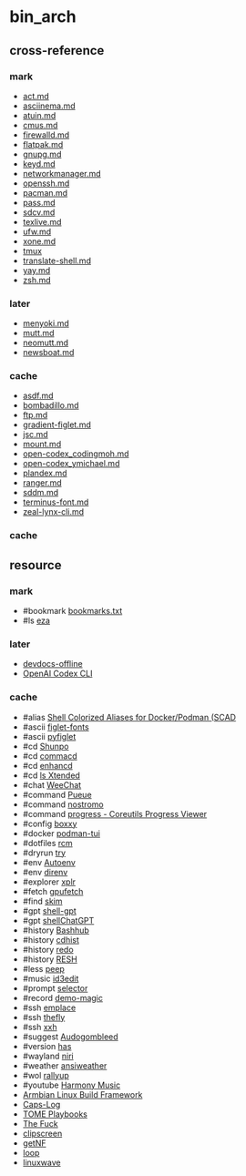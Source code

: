 # bin_arch

## cross-reference

### mark

- [act.md](/bin/_arch/act.md)
- [asciinema.md](/bin/_arch/asciinema.md)
- [atuin.md](/bin/_arch/atuin.md)
- [cmus.md](/bin/_arch/cmus.md)
- [firewalld.md](/bin/_arch/firewalld.md)
- [flatpak.md](/bin/_arch/flatpak.md)
- [gnupg.md](/bin/_arch/gnupg.md)
- [keyd.md](/bin/_arch/keyd.md)
- [networkmanager.md](/bin/_arch/networkmanager.md)
- [openssh.md](/bin/_arch/openssh.md)
- [pacman.md](/bin/_arch/pacman.md)
- [pass.md](/bin/_arch/pass.md)
- [sdcv.md](/bin/_arch/sdcv.md)
- [texlive.md](/bin/_arch/texlive.md)
- [ufw.md](/bin/_arch/ufw.md)
- [xone.md](/bin/_arch/xone.md)
- [tmux](https://github.com/tmux/tmux)
- [translate-shell.md](/bin/_arch/translate-shell.md)
- [yay.md](/bin/_arch/yay.md)
- [zsh.md](/bin/_arch/zsh.md)

### later

- [menyoki.md](/bin/_arch/menyoki.md)
- [mutt.md](/bin/_arch/mutt.md)
- [neomutt.md](/bin/_arch/neomutt.md)
- [newsboat.md](/bin/_arch/newsboat.md)

### cache

- [asdf.md](/bin/_arch/asdf.md)
- [bombadillo.md](/bin/_arch/bombadillo.md)
- [ftp.md](/bin/_arch/ftp.md)
- [gradient-figlet.md](/bin/_arch/gradient-figlet.md)
- [jsc.md](/bin/_arch/jsc.md)
- [mount.md](/bin/_arch/mount.md)
- [open-codex_codingmoh.md](/bin/_arch/open-codex_codingmoh.md)
- [open-codex_ymichael.md](/bin/_arch/open-codex_ymichael.md)
- [plandex.md](/bin/_arch/plandex.md)
- [ranger.md](/bin/_arch/ranger.md)
- [sddm.md](/bin/_arch/sddm.md)
- [terminus-font.md](/bin/_arch/terminus-font.md)
- [zeal-lynx-cli.md](/bin/_arch/zeal-lynx-cli.md)

### cache

## resource

### mark

- #bookmark [bookmarks.txt](https://github.com/soulim/bookmarks.txt)
- #ls [eza](https://github.com/eza-community/eza)

### later

- [devdocs-offline](https://github.com/dimitry-ishenko-cpp/devdocs-offline)
- [OpenAI Codex CLI](https://github.com/openai/codex)

### cache

- #alias [Shell Colorized Aliases for Docker/Podman (SCAD](https://github.com/MicahElliott/scad)
- #ascii [figlet-fonts](https://github.com/xero/figlet-fonts)
- #ascii [pyfiglet](https://github.com/pwaller/pyfiglet)
- #cd [Shunpo](https://github.com/egurapha/Shunpo)
- #cd [commacd](https://github.com/shyiko/commacd)
- #cd [enhancd](https://github.com/babarot/enhancd)
- #cd [ls Xtended](https://github.com/souvikinator/lsx)
- #chat [WeeChat](https://github.com/weechat/weechat)
- #command [Pueue](https://github.com/Nukesor/pueue)
- #command [nostromo](https://github.com/pokanop/nostromo)
- #command [progress - Coreutils Progress Viewer](https://github.com/Xfennec/progress)
- #config [boxxy](https://github.com/queer/boxxy)
- #docker [podman-tui](https://github.com/containers/podman-tui)
- #dotfiles [rcm](https://github.com/thoughtbot/rcm)
- #dryrun [try](https://github.com/binpash/try)
- #env [Autoenv](https://github.com/hyperupcall/autoenv)
- #env [direnv](https://direnv.net)
- #explorer [xplr](https://github.com/sayanarijit/xplr)
- #fetch [gpufetch](https://github.com/Dr-Noob/gpufetch)
- #find [skim](https://github.com/lotabout/skim)
- #gpt [shell-gpt](https://github.com/TheR1D/shell_gpt)
- #gpt [shellChatGPT](https://github.com/mountaineerbr/shellChatGPT)
- #history [Bashhub](https://github.com/rcaloras/bashhub-client)
- #history [cdhist](https://github.com/joknarf/cdhist)
- #history [redo](https://github.com/joknarf/redo)
- #history [RESH](https://github.com/curusarn/resh)
- #less [peep](https://github.com/ryochack/peep)
- #music [id3edit](https://github.com/rstemmer/id3edit)
- #prompt [selector](https://github.com/joknarf/selector)
- #record [demo-magic](https://github.com/paxtonhare/demo-magic)
- #ssh [emplace](https://github.com/tversteeg/emplace)
- #ssh [thefly](https://github.com/joknarf/thefly)
- #ssh [xxh](https://github.com/xxh/xxh)
- #suggest [Audogombleed](https://github.com/i-love-coffee-i-love-tea/audogombleed.sh)
- #version [has](https://github.com/kdabir/has)
- #wayland [niri](https://github.com/YaLTeR/niri)
- #weather [ansiweather](https://github.com/fcambus/ansiweather)
- #wol [rallyup](https://github.com/darwindarak/rallyup)
- #youtube [Harmony Music](https://github.com/ZingyTomato/Harmony-Music)
- [Armbian Linux Build Framework](https://github.com/uberlinuxguy/armbian-build)
- [Caps-Log](https://github.com/NikolaDucak/caps-log)
- [TOME Playbooks](https://github.com/laktak/tome)
- [The Fuck](https://github.com/nvbn/thefuck)
- [clipscreen](https://github.com/splitbrain/clipscreen)
- [getNF](https://github.com/ronniedroid/getnf)
- [loop](https://github.com/Miserlou/Loop)
- [linuxwave](https://github.com/orhun/linuxwave)